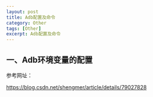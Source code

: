 ```yaml
---
layout: post
title: Adb配置及命令
category: Other
tags: [Other]
excerpt: Adb配置及命令
---
```


## 一、Adb环境变量的配置 ##

参考网址：

<https://blog.csdn.net/shengmer/article/details/79027828>